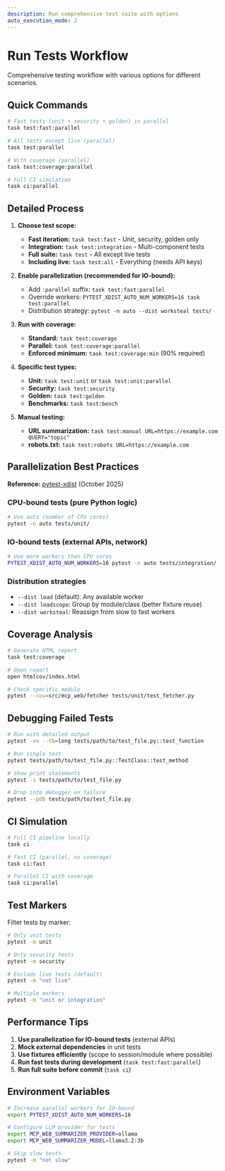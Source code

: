 ```yaml
---
description: Run comprehensive test suite with options
auto_execution_mode: 2
---
```


# Run Tests Workflow

Comprehensive testing workflow with various options for different scenarios.

## Quick Commands

```bash
# Fast tests (unit + security + golden) in parallel
task test:fast:parallel

# All tests except live (parallel)
task test:parallel

# With coverage (parallel)
task test:coverage:parallel

# Full CI simulation
task ci:parallel
```

## Detailed Process

1. **Choose test scope:**
   - **Fast iteration:** `task test:fast` - Unit, security, golden only
   - **Integration:** `task test:integration` - Multi-component tests
   - **Full suite:** `task test` - All except live tests
   - **Including live:** `task test:all` - Everything (needs API keys)

2. **Enable parallelization (recommended for IO-bound):**
   - Add `:parallel` suffix: `task test:fast:parallel`
   - Override workers: `PYTEST_XDIST_AUTO_NUM_WORKERS=16 task test:parallel`
   - Distribution strategy: `pytest -n auto --dist worksteal tests/`

3. **Run with coverage:**
   - **Standard:** `task test:coverage`
   - **Parallel:** `task test:coverage:parallel`
   - **Enforced minimum:** `task test:coverage:min` (90% required)

4. **Specific test types:**
   - **Unit:** `task test:unit` or `task test:unit:parallel`
   - **Security:** `task test:security`
   - **Golden:** `task test:golden`
   - **Benchmarks:** `task test:bench`

5. **Manual testing:**
   - **URL summarization:** `task test:manual URL=https://example.com QUERY="topic"`
   - **robots.txt:** `task test:robots URL=https://example.com`

## Parallelization Best Practices

**Reference:** [pytest-xdist](https://pytest-xdist.readthedocs.io/) (October 2025)

### CPU-bound tests (pure Python logic)

```bash
# Use auto (number of CPU cores)
pytest -n auto tests/unit/
```

### IO-bound tests (external APIs, network)

```bash
# Use more workers than CPU cores
PYTEST_XDIST_AUTO_NUM_WORKERS=16 pytest -n auto tests/integration/
```

### Distribution strategies

- `--dist load` (default): Any available worker
- `--dist loadscope`: Group by module/class (better fixture reuse)
- `--dist worksteal`: Reassign from slow to fast workers

## Coverage Analysis

```bash
# Generate HTML report
task test:coverage

# Open report
open htmlcov/index.html

# Check specific module
pytest --cov=src/mcp_web/fetcher tests/unit/test_fetcher.py
```

## Debugging Failed Tests

```bash
# Run with detailed output
pytest -vv --tb=long tests/path/to/test_file.py::test_function

# Run single test
pytest tests/path/to/test_file.py::TestClass::test_method

# Show print statements
pytest -s tests/path/to/test_file.py

# Drop into debugger on failure
pytest --pdb tests/path/to/test_file.py
```

## CI Simulation

```bash
# Full CI pipeline locally
task ci

# Fast CI (parallel, no coverage)
task ci:fast

# Parallel CI with coverage
task ci:parallel
```

## Test Markers

Filter tests by marker:

```bash
# Only unit tests
pytest -m unit

# Only security tests
pytest -m security

# Exclude live tests (default)
pytest -m "not live"

# Multiple markers
pytest -m "unit or integration"
```

## Performance Tips

1. **Use parallelization for IO-bound tests** (external APIs)
2. **Mock external dependencies** in unit tests
3. **Use fixtures efficiently** (scope to session/module where possible)
4. **Run fast tests during development** (`task test:fast:parallel`)
5. **Run full suite before commit** (`task ci`)

## Environment Variables

```bash
# Increase parallel workers for IO-bound
export PYTEST_XDIST_AUTO_NUM_WORKERS=16

# Configure LLM provider for tests
export MCP_WEB_SUMMARIZER_PROVIDER=ollama
export MCP_WEB_SUMMARIZER_MODEL=llama3.2:3b

# Skip slow tests
pytest -m "not slow"
```
